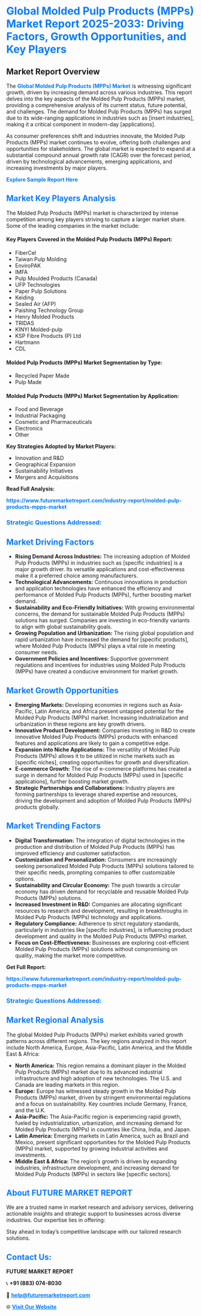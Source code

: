 <h1 style="color: #007BFF;">Global Molded Pulp Products (MPPs) Market Report 2025-2033: Driving Factors, Growth Opportunities, and Key Players</h1>

<section id="overview">
<h2>Market Report Overview</h2>
<p>The <a href="https://www.futuremarketreport.com/industry-report/molded-pulp-products-mpps-market" style="color: #007BFF; text-decoration: none;"><strong>Global Molded Pulp Products (MPPs) Market</strong></a> is witnessing significant growth, driven by increasing demand across various industries. This report delves into the key aspects of the Molded Pulp Products (MPPs) market, providing a comprehensive analysis of its current status, future potential, and challenges. The demand for Molded Pulp Products (MPPs) has surged due to its wide-ranging applications in industries such as [insert industries], making it a critical component in modern-day [applications].</p>
<p>As consumer preferences shift and industries innovate, the Molded Pulp Products (MPPs) market continues to evolve, offering both challenges and opportunities for stakeholders. The global market is expected to expand at a substantial compound annual growth rate (CAGR) over the forecast period, driven by technological advancements, emerging applications, and increasing investments by major players.</p>
</section>

<section id="overview">
<p><a href="https://www.futuremarketreport.com/request-sample/reportId=41040" style="color: #007BFF; text-decoration: none;"><strong>Explore Sample Report Here</strong></a></p>
</section>

<section id="key-players">
<h2 style="color: #007BFF;">Market Key Players Analysis</h2>
<p>The Molded Pulp Products (MPPs) market is characterized by intense competition among key players striving to capture a larger market share. Some of the leading companies in the market include:</p>
<h4>Key Players Covered in the Molded Pulp Products (MPPs) Report:</h4>
<ul><li>FiberCel</li><li>Taiwan Pulp Molding</li><li>EnviroPAK</li><li>IMFA</li><li>Pulp Moulded Products (Canada)</li><li>UFP Technologies</li><li>Paper Pulp Solutions</li><li>Keiding</li><li>Sealed Air (AFP)</li><li>Paishing Technology Group</li><li>Henry Molded Products</li><li>TRIDAS</li><li>KINYI Molded-pulp</li><li>KSP Fibre Products (P) Ltd</li><li>Hartmann</li><li>CDL</li></ul>
<h4>Molded Pulp Products (MPPs) Market Segmentation by Type:</h4>
<ul><li>Recycled Paper Made</li><li>Pulp Made</li></ul>

<h4>Molded Pulp Products (MPPs) Market Segmentation by Application:</h4>
<ul><li>Food and Beverage</li><li>Industrial Packaging</li><li>Cosmetic and Pharmaceuticals</li><li>Electronics</li><li>Other</li></ul>
<p><strong>Key Strategies Adopted by Market Players:</strong></p>
<ul>
<li>Innovation and R&D</li>
<li>Geographical Expansion</li>
<li>Sustainability Initiatives</li>
<li>Mergers and Acquisitions</li>
</ul>
</section>

<section>
<p><strong>Read Full Analysis: </strong></p><a href="https://www.futuremarketreport.com/industry-report/molded-pulp-products-mpps-market" style="color: #007BFF; text-decoration: none;"><strong>https://www.futuremarketreport.com/industry-report/molded-pulp-products-mpps-market</strong></a>
<h3 style="color: #007BFF;">Strategic Questions Addressed:</h3>
</section>

<section id="driving-factors">
<h2 style="color: #007BFF;">Market Driving Factors</h2>
<ul>
<li><strong>Rising Demand Across Industries:</strong> The increasing adoption of Molded Pulp Products (MPPs) in industries such as [specific industries] is a major growth driver. Its versatile applications and cost-effectiveness make it a preferred choice among manufacturers.</li>
<li><strong>Technological Advancements:</strong> Continuous innovations in production and application technologies have enhanced the efficiency and performance of Molded Pulp Products (MPPs), further boosting market demand.</li>
<li><strong>Sustainability and Eco-Friendly Initiatives:</strong> With growing environmental concerns, the demand for sustainable Molded Pulp Products (MPPs) solutions has surged. Companies are investing in eco-friendly variants to align with global sustainability goals.</li>
<li><strong>Growing Population and Urbanization:</strong> The rising global population and rapid urbanization have increased the demand for [specific products], where Molded Pulp Products (MPPs) plays a vital role in meeting consumer needs.</li>
<li><strong>Government Policies and Incentives:</strong> Supportive government regulations and incentives for industries using Molded Pulp Products (MPPs) have created a conducive environment for market growth.</li>
</ul>
</section>

<section id="growth-opportunities">
<h2 style="color: #007BFF;">Market Growth Opportunities</h2>
<ul>
<li><strong>Emerging Markets:</strong> Developing economies in regions such as Asia-Pacific, Latin America, and Africa present untapped potential for the Molded Pulp Products (MPPs) market. Increasing industrialization and urbanization in these regions are key growth drivers.</li>
<li><strong>Innovative Product Development:</strong> Companies investing in R&D to create innovative Molded Pulp Products (MPPs) products with enhanced features and applications are likely to gain a competitive edge.</li>
<li><strong>Expansion into Niche Applications:</strong> The versatility of Molded Pulp Products (MPPs) allows it to be utilized in niche markets such as [specific niches], creating opportunities for growth and diversification.</li>
<li><strong>E-commerce Growth:</strong> The rise of e-commerce platforms has created a surge in demand for Molded Pulp Products (MPPs) used in [specific applications], further boosting market growth.</li>
<li><strong>Strategic Partnerships and Collaborations:</strong> Industry players are forming partnerships to leverage shared expertise and resources, driving the development and adoption of Molded Pulp Products (MPPs) products globally.</li>
</ul>
</section>

<section id="trending-factors">
<h2 style="color: #007BFF;">Market Trending Factors</h2>
<ul>
<li><strong>Digital Transformation:</strong> The integration of digital technologies in the production and distribution of Molded Pulp Products (MPPs) has improved efficiency and customer satisfaction.</li>
<li><strong>Customization and Personalization:</strong> Consumers are increasingly seeking personalized Molded Pulp Products (MPPs) solutions tailored to their specific needs, prompting companies to offer customizable options.</li>
<li><strong>Sustainability and Circular Economy:</strong> The push towards a circular economy has driven demand for recyclable and reusable Molded Pulp Products (MPPs) solutions.</li>
<li><strong>Increased Investment in R&D:</strong> Companies are allocating significant resources to research and development, resulting in breakthroughs in Molded Pulp Products (MPPs) technology and applications.</li>
<li><strong>Regulatory Compliance:</strong> Adherence to strict regulatory standards, particularly in industries like [specific industries], is influencing product development and quality in the Molded Pulp Products (MPPs) market.</li>
<li><strong>Focus on Cost-Effectiveness:</strong> Businesses are exploring cost-efficient Molded Pulp Products (MPPs) solutions without compromising on quality, making the market more competitive.</li>
</ul>
</section>

<section>
<p><strong>Get Full Report: </strong></p><a href="https://www.futuremarketreport.com/industry-report/molded-pulp-products-mpps-market" style="color: #007BFF; text-decoration: none;"><strong>https://www.futuremarketreport.com/industry-report/molded-pulp-products-mpps-market</strong></a>
<h3 style="color: #007BFF;">Strategic Questions Addressed:</h3>
</section>


<section id="regional-analysis">
<h2 style="color: #007BFF;">Market Regional Analysis</h2>
<p>The global Molded Pulp Products (MPPs) market exhibits varied growth patterns across different regions. The key regions analyzed in this report include North America, Europe, Asia-Pacific, Latin America, and the Middle East & Africa:</p>
<ul>
<li><strong>North America:</strong> This region remains a dominant player in the Molded Pulp Products (MPPs) market due to its advanced industrial infrastructure and high adoption of new technologies. The U.S. and Canada are leading markets in this region.</li>
<li><strong>Europe:</strong> Europe has witnessed steady growth in the Molded Pulp Products (MPPs) market, driven by stringent environmental regulations and a focus on sustainability. Key countries include Germany, France, and the U.K.</li>
<li><strong>Asia-Pacific:</strong> The Asia-Pacific region is experiencing rapid growth, fueled by industrialization, urbanization, and increasing demand for Molded Pulp Products (MPPs) in countries like China, India, and Japan.</li>
<li><strong>Latin America:</strong> Emerging markets in Latin America, such as Brazil and Mexico, present significant opportunities for the Molded Pulp Products (MPPs) market, supported by growing industrial activities and investments.</li>
<li><strong>Middle East & Africa:</strong> The region’s growth is driven by expanding industries, infrastructure development, and increasing demand for Molded Pulp Products (MPPs) in sectors like [specific sectors].</li>
</ul>
</section>

<footer>
<h2 style="color: #007BFF;">About FUTURE MARKET REPORT</h2>
<p>We are a trusted name in market research and advisory services, delivering actionable insights and strategic support to businesses across diverse industries. Our expertise lies in offering:</p>

<p>Stay ahead in today’s competitive landscape with our tailored research solutions.</p>

<h2 style="color: #007BFF;">Contact Us:</h2>
<p><strong>FUTURE MARKET REPORT</strong></p>
<p>📞 <strong>+91 (883) 074-8030</strong></p>
<p>📧 <strong><a href="mailto:help@futuremarketreport.com" style="color: #007BFF;">help@futuremarketreport.com</a></strong></p>
<p>🌐 <strong><a href="https://www.futuremarketreport.com/" style="color: #007BFF;">Visit Our Website</a></strong></p>
</footer>